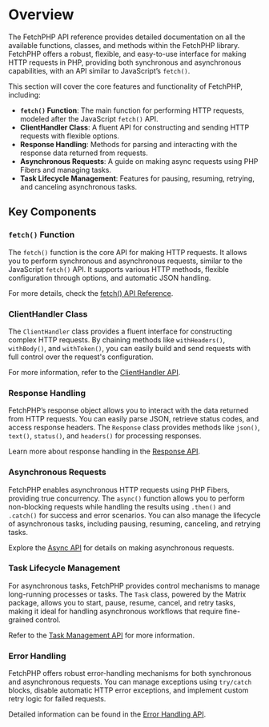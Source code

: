 # Overview

The FetchPHP API reference provides detailed documentation on all the available functions, classes, and methods within the FetchPHP library. FetchPHP offers a robust, flexible, and easy-to-use interface for making HTTP requests in PHP, providing both synchronous and asynchronous capabilities, with an API similar to JavaScript’s `fetch()`.

This section will cover the core features and functionality of FetchPHP, including:

- **`fetch()` Function**: The main function for performing HTTP requests, modeled after the JavaScript `fetch()` API.
- **ClientHandler Class**: A fluent API for constructing and sending HTTP requests with flexible options.
- **Response Handling**: Methods for parsing and interacting with the response data returned from requests.
- **Asynchronous Requests**: A guide on making async requests using PHP Fibers and managing tasks.
- **Task Lifecycle Management**: Features for pausing, resuming, retrying, and canceling asynchronous tasks.

## Key Components

### **`fetch()` Function**

The `fetch()` function is the core API for making HTTP requests. It allows you to perform synchronous and asynchronous requests, similar to the JavaScript `fetch()` API. It supports various HTTP methods, flexible configuration through options, and automatic JSON handling.

For more details, check the [fetch() API Reference](./fetch.md).

### **ClientHandler Class**

The `ClientHandler` class provides a fluent interface for constructing complex HTTP requests. By chaining methods like `withHeaders()`, `withBody()`, and `withToken()`, you can easily build and send requests with full control over the request's configuration.

For more information, refer to the [ClientHandler API](./client-handler.md).

### **Response Handling**

FetchPHP’s response object allows you to interact with the data returned from HTTP requests. You can easily parse JSON, retrieve status codes, and access response headers. The `Response` class provides methods like `json()`, `text()`, `status()`, and `headers()` for processing responses.

Learn more about response handling in the [Response API](./response.md).

### **Asynchronous Requests**

FetchPHP enables asynchronous HTTP requests using PHP Fibers, providing true concurrency. The `async()` function allows you to perform non-blocking requests while handling the results using `.then()` and `.catch()` for success and error scenarios. You can also manage the lifecycle of asynchronous tasks, including pausing, resuming, canceling, and retrying tasks.

Explore the [Async API](https://fetch-php.thavarshan.com/guide/async-requests.md) for details on making asynchronous requests.

### **Task Lifecycle Management**

For asynchronous tasks, FetchPHP provides control mechanisms to manage long-running processes or tasks. The `Task` class, powered by the Matrix package, allows you to start, pause, resume, cancel, and retry tasks, making it ideal for handling asynchronous workflows that require fine-grained control.

Refer to the [Task Management API](https://github.com/Thavarshan/matrix) for more information.

### Error Handling

FetchPHP offers robust error-handling mechanisms for both synchronous and asynchronous requests. You can manage exceptions using `try/catch` blocks, disable automatic HTTP error exceptions, and implement custom retry logic for failed requests.

Detailed information can be found in the [Error Handling API](https://fetch-php.thavarshan.com/guide/error-handling.md).
